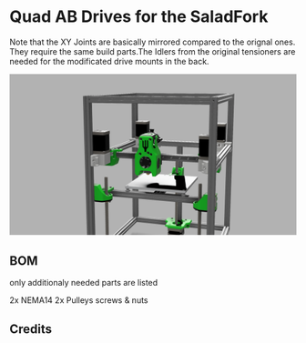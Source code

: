 # Quad AB Drives for the SaladFork
Note that the XY Joints are basically mirrored compared to the orignal ones. They require the same build parts.The Idlers from the original tensioners are needed for the modificated drive mounts in the back.

![SF_QUAB.png](./img/SF_QUAB.png)



## BOM
only additionaly needed parts are listed

2x NEMA14
2x Pulleys
screws & nuts

## Credits

